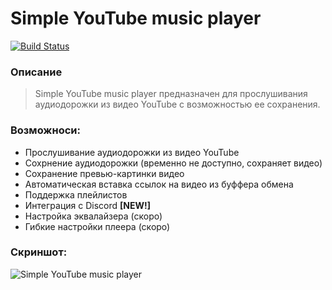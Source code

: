 # Simple YouTube music player
[![Build Status](https://travis-ci.org/UndeXProject/Simple-YouTube-music-player.svg?branch=master)](https://travis-ci.org/UndeXProject/Simple-YouTube-music-player)
### Описание

> Simple YouTube music player предназначен для прослушивания
> аудиодорожки из видео YouTube с возможностью ее сохранения.


### Возможноси:

-   Прослушивание аудиодорожки из видео YouTube
-   Сохрнение аудиодорожки (временно не доступно, сохраняет видео)
-   Сохранение превью-картинки видео
-   Автоматическая вставка ссылок на видео из буффера обмена
- Поддержка плейлистов
- Интеграция с Discord **[NEW!]**
- Настройка эквалайзера (скоро)
- Гибкие настройки плеера (скоро)
### Скриншот:
![Simple YouTube music player](https://i.imgur.com/fTtvBjZ.png)
